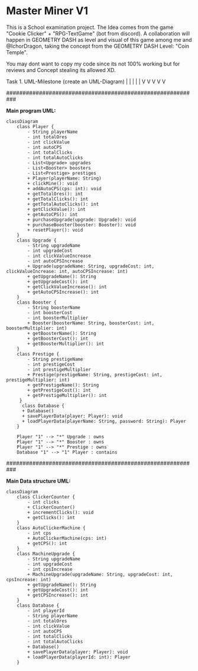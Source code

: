 # Master Miner V1

This is a School examination project.
The Idea comes from the game "Cookie Clicker" + "RPG-TextGame" (bot from discord).
A collaboration will happen in GEOMETRY DASH as level and visual of this game among me and @IchorDragon, taking the concept from the GEOMETRY DASH Level: "Coin Temple".

You may dont want to copy my code since its not 100% working but for reviews and Concept stealing its allowed XD.

Task 1. UML-Milestone (create an UML-Diagram)
|     |     |     |     |
V     V     V     V     V

###########################################################

**Main program UML:**


```mermaid
classDiagram
    class Player {
        - String playerName
        - int totalOres
        - int clickValue
        - int autoCPS
        - int totalClicks
        - int totalAutoClicks
        - List<Upgrade> upgrades
        - List<Booster> boosters
        - List<Prestige> prestiges
        + Player(playerName: String)
        + clickMine(): void
        + addAutoCPS(cps: int): void
        + getTotalOres(): int
        + getTotalClicks(): int
        + getTotalAutoClicks(): int
        + getClickValue(): int
        + getAutoCPS(): int
        + purchaseUpgrade(upgrade: Upgrade): void
        + purchaseBooster(booster: Booster): void
        + resetPlayer(): void
    }
    class Upgrade {
        - String upgradeName
        - int upgradeCost
        - int clickValueIncrease
        - int autoCPSIncrease
        + Upgrade(upgradeName: String, upgradeCost: int, clickValueIncrease: int, autoCPSIncrease: int)
        + getUpgradeName(): String
        + getUpgradeCost(): int
        + getClickValueIncrease(): int
        + getAutoCPSIncrease(): int
    }
    class Booster {
        - String boosterName
        - int boosterCost
        - int boosterMultiplier
        + Booster(boosterName: String, boosterCost: int, boosterMultiplier: int)
        + getBoosterName(): String
        + getBoosterCost(): int
        + getBoosterMultiplier(): int
    }
    class Prestige {
        - String prestigeName
        - int prestigeCost
        - int prestigeMultiplier
        + Prestige(prestigeName: String, prestigeCost: int, prestigeMultiplier: int)
        + getPrestigeName(): String
        + getPrestigeCost(): int
        + getPrestigeMultiplier(): int
     } 
      class Database { 
      + Database() 
      + savePlayerData(player: Player): void 
      + loadPlayerData(playerName: String, password: String): Player
    }

    Player "1" --> "*" Upgrade : owns
    Player "1" --> "*" Booster : owns
    Player "1" --> "*" Prestige : owns
    Database "1" --> "1" Player : contains
```


###########################################################

**Main Data structure UML:**

```mermaid
classDiagram
    class ClickerCounter {
        - int clicks
        + ClickerCounter()
        + incrementClicks(): void
        + getClicks(): int
    }
    class AutoClickerMachine {
        - int cps
        + AutoClickerMachine(cps: int)
        + getCPS(): int
    }
    class MachineUpgrade {
        - String upgradeName
        - int upgradeCost
        - int cpsIncrease
        + MachineUpgrade(upgradeName: String, upgradeCost: int, cpsIncrease: int)
        + getUpgradeName(): String
        + getUpgradeCost(): int
        + getCPSIncrease(): int
    }
    class Database {
        - int playerId
        - String playerName
        - int totalOres
        - int clickValue
        - int autoCPS
        - int totalClicks
        - int totalAutoClicks
        + Database()
        + savePlayerData(player: Player): void
        + loadPlayerData(playerId: int): Player
    }
```

